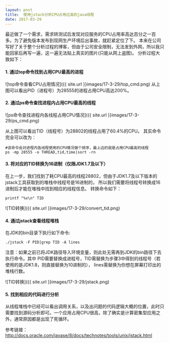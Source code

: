 ```yaml
---
layout: post
title:  使用jstack分析CPU占用过高的java线程
date: 2017-03-29
---
```


最近做了一个需求，需求转测试后发现对应服务的CPU占用率高达百分之一百多。为了避免版本发布到现网生产环境后出事故，就赶紧定位了下。
本来在公司写好了关于整个分析过程的博客，但由于公司安全限制，无法发到外网，所以我只能回家后再写一遍，这一遍无法贴上真实的图片(只能从网上盗图)。
分析过程大致如下：

#### 1. 通过top命令找到占用CPU最高的进程
![top命令查看CPU占用情况]({{ site.url }}images/17-3-29/top_cmd.png)
从上图可以看出PID（进程号）为28555的进程占用CPU高达200%。

#### 2. 通过ps命令查找进程内占用CPU最高的线程
![ps命令查找进程内各线程占用CPU情况]({{ site.url }}images/17-3-29/ps_cmd.png)

从上图可以看出TID（线程号）为28802的线程占用了60.4%的CPU。
其实命令完全可以改为：
```
#该命令会对进程内各线程使用的CPU情况做个排序，最上边的就是占用CPU最高的线程
ps -mp 28555 -o THREAD,tid,time|sort -rn 
```

#### 3. 将对应的TID转换为16进制（仅限JDK1.7及以下）
在上一步，我们找到了耗CPU最高的线程28802，但由于JDK1.7及以下版本的jstack工具获取到的堆栈中线程号是16进制的，
所以我们需要将线程号转换成16进制后才能在堆栈中找到相应的线程信息。
转换命令如下：
```
printf "%x\n" TID
```
![TID转换]({{ site.url }}images/17-3-29/convert_tid.png)

#### 4. 通过jstack查看线程堆栈
在JDK的bin目录下执行如下命令:
```
./jstack -F PID|grep TID -A lines
```
注意：如果之前已将JDK路径导入环境变量，则此处无需再到JDK的bin路径下去执行命令。其中
PID需要替换成进程号，TID需替换为步骤3中得到的线程号（若使用的是JDK1.8，则直接替换为10进制的），
lines需替换为你想在屏幕打印出的堆栈行数。

![TID转换]({{ site.url }}images/17-3-29/jstack.png)

#### 5. 找到相应的代码进行分析
从线程堆栈中已经可以看出调用关系，以及出问题的代码逻辑大概的位置，此时只需要找到源码分析即可。一个应用占用CPU很高，除了确实是计算密集型应用之外，通常原因都是出现了死循环。

参考链接：
http://docs.oracle.com/javase/8/docs/technotes/tools/unix/jstack.html